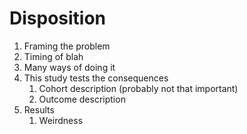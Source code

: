 # Disposition
1. Framing the problem
2. Timing of blah
3. Many ways of doing it
4. This study tests the consequences
	1. Cohort description (probably not that important)
	2. Outcome description
5. Results
	1. Weirdness

<!-- {BearID:E108FE66-6865-422B-BDCD-95F1A065A5D4-7959-0000141645C34A26} -->
